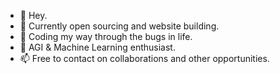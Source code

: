 - 👋 Hey.
- 👀 Currently open sourcing and website building.
- 🌱 Coding my way through the bugs in life.
- 💞️ AGI & Machine Learning enthusiast.
- 📫 Free to contact on collaborations and other opportunities.

<!---
developer020/developer020 is a ✨ special ✨ repository because its `README.md` (this file) appears on your GitHub profile.
You can click the Preview link to take a look at your changes.
--->
